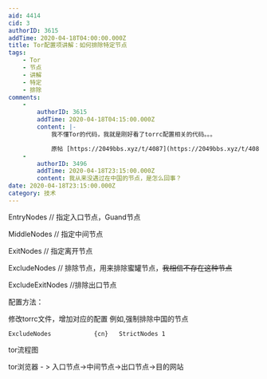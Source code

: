 ```yaml
---
aid: 4414
cid: 3
authorID: 3615
addTime: 2020-04-18T04:00:00.000Z
title: Tor配置项讲解：如何排除特定节点
tags:
    - Tor
    - 节点
    - 讲解
    - 特定
    - 排除
comments:
    -
        authorID: 3615
        addTime: 2020-04-18T04:15:00.000Z
        content: |-
            我不懂Tor的代码，我就是刚好看了torrc配置相关的代码。。。

            原帖 [https://2049bbs.xyz/t/4087](https://2049bbs.xyz/t/4087)
    -
        authorID: 3496
        addTime: 2020-04-18T23:15:00.000Z
        content: 我从来没遇过在中国的节点，是怎么回事？
date: 2020-04-18T23:15:00.000Z
category: 技术
---
```


EntryNodes // 指定入口节点，Guand节点

MiddleNodes // 指定中间节点

ExitNodes // 指定离开节点

ExcludeNodes // 排除节点，用来排除蜜罐节点，<del>我相信不存在这种节点</del>

ExcludeExitNodes //排除出口节点

配置方法：

修改torrc文件，增加对应的配置 例如,强制排除中国的节点

    ExcludeNodes            {cn}   StrictNodes 1
    

tor流程图

tor浏览器 - > 入口节点->中间节点->出口节点->目的网站
